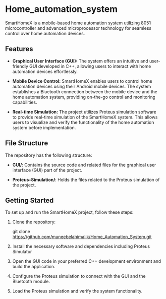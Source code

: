 # Home_automation_system
SmartHomeX is a mobile-based home automation system utilizing 8051 microcontroller and advanced microprocessor technology for seamless control over home automation devices.

## Features

- **Graphical User Interface (GUI):** The system offers an intuitive and user-friendly GUI developed in C++, allowing users to interact with home automation devices effortlessly.

- **Mobile Device Control:** SmartHomeX enables users to control home automation devices using their Android mobile devices. The system establishes a Bluetooth connection between the mobile device and the home automation system, providing on-the-go control and monitoring capabilities.

- **Real-time Simulation:** The project utilizes Proteus simulation software to provide real-time simulation of the SmartHomeX system. This allows users to visualize and verify the functionality of the home automation system before implementation.

## File Structure

The repository has the following structure:
- **GUI/**: Contains the source code and related files for the graphical user interface (GUI) part of the project.

- **Proteus-Simulation/**: Holds the files related to the Proteus simulation of the project.
## Getting Started

To set up and run the SmartHomeX project, follow these steps:

1. Clone the repository:

    git clone https://github.com/muneebelahimalik/Home_Automation_System.git
2. Install the necessary software and dependencies including Proteus Simulator

3. Open the GUI code in your preferred C++ development environment and build the application.

4. Configure the Proteus simulation to connect with the GUI and the Bluetooth module.

5. Load the Proteus simulation and verify the system functionality.




